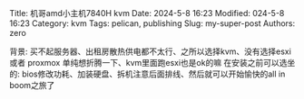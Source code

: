 Title: 机哥amd小主机7840H kvm 
Date: 2024-5-8 16:23
Modified: 024-5-8 16:23
Category: kvm
Tags: pelican, publishing
Slug: my-super-post
Authors: zero

背景: 买不起服务器、出租房散热供电都不太行、之所以选择kvm、没有选择esxi 或者 proxmox 单纯想折腾一下、kvm里面跑esxi也是ok的嘛 
     在安装之前可以选坐的: bios修改功耗、加装硬盘、拆机注意后面排线、然后就可以开始愉快的all in boom之旅了